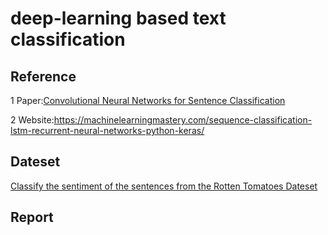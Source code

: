 # deep-learning based text classification

##  Reference
1 Paper:[Convolutional Neural Networks for Sentence Classification](https://arxiv.org/abs/1408.5882)

2 Website:https://machinelearningmastery.com/sequence-classification-lstm-recurrent-neural-networks-python-keras/
## Dateset
[Classify the sentiment of the sentences from the Rotten Tomatoes Dateset](https://www.kaggle.com/c/sentiment-analysis-on-movie-reviews)

## Report

